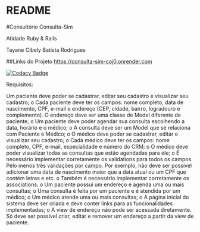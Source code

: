 # README
#Consultório Consulta-Sim

Atidade Ruby & Rails

Tayane Cibely Batista Rodrigues

##Links do Projeto 
https://consulta-sim-coj0.onrender.com

[![Codacy Badge](https://app.codacy.com/project/badge/Grade/466c46df0797451182d41a7b64fcdbd6)](https://app.codacy.com/gh/TayaneCibely/consulta-sim/dashboard?utm_source=gh&utm_medium=referral&utm_content=&utm_campaign=Badge_grade)

Requisitos:

Um paciente deve poder se cadastrar, editar seu cadastro e visualizar seu cadastro;
o Cada paciente deve ter os campos: nome completo, data de nascimento, CPF, e-mail e endereço (CEP, cidade, bairro, logradouro e complemento). O endereço deve ser
uma classe de Model diferente de paciente;
o Um paciente deve poder agendar sua consulta escolhendo a data, horário e o médico;
o A consulta deve ser um Model que se relaciona com Paciente e Médico;
o O médico deve poder se cadastrar, editar e visualizar seu cadastro;
o Cada médico deve ter os campos: nome completo, CPF, e-mail, especialidade e número do CRM;
o O médico deve poder visualizar todas as consultas que estão agendadas para ele;
o É necessário implementar corretamente os validations para todos os campos. Pelo menos três validações por campo. Por exemplo, não deve ser possível adicionar uma
data de nascimento maior que a data atual ou um CPF que contém letras e etc.
o Também é necessário implementar corretamente os associations:
o Um paciente possui um endereço e agenda uma ou mais consultas;
o Uma consulta é feita por um paciente e é atendida por um médico;
o Um médico atende uma ou mais consultas;
o A página inicial do sistema deve ser criada e deve conter links para as funcionalidades implementadas;
o A view de endereço não pode ser acessada diretamente. Só deve ser possível criar,
editar e remover um endereço a partir da view de paciente.
